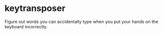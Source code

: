keytransposer
=============

Figure out words you can accidentally type when you put your hands on the keyboard incorrectly.